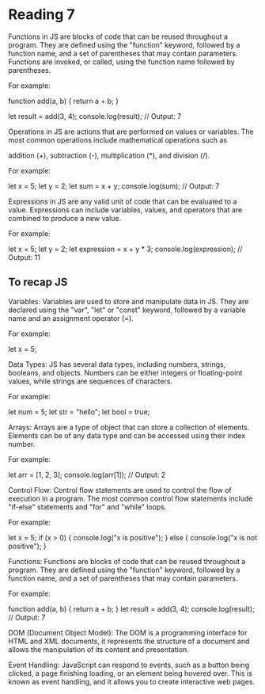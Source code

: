 # Reading 7

Functions in JS are blocks of code that can be reused throughout a program. 
They are defined using the "function" keyword, followed by a function name, and a set of parentheses that may contain parameters.
 Functions are invoked, or called, using the function name followed by parentheses. 
 
 For example:

 function add(a, b) {
  return a + b;
}

let result = add(3, 4);
console.log(result); // Output: 7

Operations in JS are actions that are performed on values or variables. The most common operations include mathematical operations such as 

addition (+), 
subtraction (-), 
multiplication (*), 
and division (/). 

For example:

let x = 5;
let y = 2;
let sum = x + y;
console.log(sum); // Output: 7

Expressions in JS are any valid unit of code that can be evaluated to a value. 
Expressions can include variables, values, and operators that are combined to produce a new value.

 For example:

 let x = 5;
let y = 2;
let expression = x + y * 3;
console.log(expression); // Output: 11

## To recap JS

Variables: Variables are used to store and manipulate data in JS.
 They are declared using the "var", "let" or "const" keyword, followed by a variable name and an assignment operator (=). 
 
 For example:

 let x = 5;

Data Types: JS has several data types, including numbers, strings, booleans, and objects. 
Numbers can be either integers or floating-point values, while strings are sequences of characters.

 For example:

 let num = 5;
let str = "hello";
let bool = true;

Arrays: Arrays are a type of object that can store a collection of elements.
 Elements can be of any data type and can be accessed using their index number. 
 
 For example:

 let arr = [1, 2, 3];
console.log(arr[1]); // Output: 2

Control Flow: Control flow statements are used to control the flow of execution in a program. 
The most common control flow statements include "if-else" statements and "for" and "while" loops. 

For example:

let x = 5;
if (x > 0) {
  console.log("x is positive");
} else {
  console.log("x is not positive");
}

Functions: Functions are blocks of code that can be reused throughout a program. 
They are defined using the "function" keyword, followed by a function name, and a set of parentheses that may contain parameters.

 For example:

 function add(a, b) {
  return a + b;
}
let result = add(3, 4);
console.log(result); // Output: 7

DOM (Document Object Model): The DOM is a programming interface for HTML and XML documents, it represents the structure of a document and allows the manipulation of its content and presentation.


Event Handling: JavaScript can respond to events, such as a button being clicked, a page finishing loading, or an element being hovered over. This is known as event handling, and it allows you to create interactive web pages.